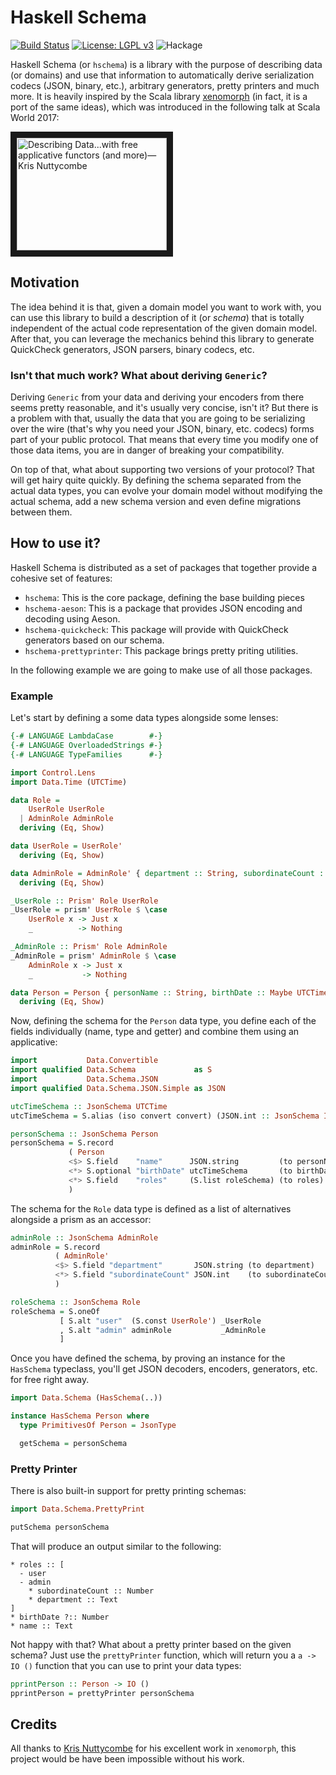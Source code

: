 # Haskell Schema

[![Build Status](https://travis-ci.org/alonsodomin/haskell-schema.svg?branch=master)](https://travis-ci.org/alonsodomin/haskell-schema)
[![License: LGPL v3](https://img.shields.io/badge/License-LGPL%20v3-blue.svg)](https://www.gnu.org/licenses/lgpl-3.0)
![Hackage](https://img.shields.io/hackage/v/hschema.svg)


Haskell Schema (or `hschema`) is a library with the purpose of describing data (or domains) and use that information to automatically
  derive serialization codecs (JSON, binary, etc.), arbitrary generators, pretty printers and much more. It is heavily inspired by
  the Scala library [xenomorph](https://github.com/nuttycom/xenomorph) (in fact, it is a port of the same ideas), which was introduced
  in the following talk at Scala World 2017:

<a href="http://www.youtube.com/watch?feature=player_embedded&v=oRLkb6mqvVM" target="_blank"><img src="http://img.youtube.com/vi/oRLkb6mqvVM/0.jpg" 
alt="Describing Data...with free applicative functors (and more)—Kris Nuttycombe" width="240" height="180" border="10" /></a>

## Motivation

The idea behind it is that, given a domain model you want to work with, you can use this library to build a description of it (or _schema_)
  that is totally independent of the actual code representation of the given domain model. After that, you can leverage the mechanics
  behind this library to generate QuickCheck generators, JSON parsers, binary codecs, etc.

### Isn't that much work? What about deriving `Generic`?

Deriving `Generic` from your data and deriving your encoders from there seems pretty reasonable, and it's usually very concise, isn't it?
  But there is a problem with that, usually the data that you are going to be serializing over the wire (that's why you need your JSON,
  binary, etc. codecs) forms part of your public protocol. That means that every time you modify one of those data items, you are in danger
  of breaking your compatibility.

On top of that, what about supporting two versions of your protocol? That will get hairy quite quickly. By defining the schema separated
  from the actual data types, you can evolve your domain model without modifying the actual schema, add a new schema version and even
  define migrations between them.

## How to use it?

Haskell Schema is distributed as a set of packages that together provide a cohesive set of features:

 * `hschema`: This is the core package, defining the base building pieces
 * `hschema-aeson`: This is a package that provides JSON encoding and decoding using Aeson.
 * `hschema-quickcheck`: This package will provide with QuickCheck generators based on our schema.
 * `hschema-prettyprinter`: This package brings pretty priting utilities.

In the following example we are going to make use of all those packages.

### Example

Let's start by defining a some data types alongside some lenses:

```haskell
{-# LANGUAGE LambdaCase        #-}
{-# LANGUAGE OverloadedStrings #-}
{-# LANGUAGE TypeFamilies      #-}

import Control.Lens
import Data.Time (UTCTime)

data Role =
    UserRole UserRole
  | AdminRole AdminRole
  deriving (Eq, Show)

data UserRole = UserRole'
  deriving (Eq, Show)

data AdminRole = AdminRole' { department :: String, subordinateCount :: Int }
  deriving (Eq, Show)

_UserRole :: Prism' Role UserRole
_UserRole = prism' UserRole $ \case
    UserRole x -> Just x
    _          -> Nothing

_AdminRole :: Prism' Role AdminRole
_AdminRole = prism' AdminRole $ \case
    AdminRole x -> Just x
    _           -> Nothing

data Person = Person { personName :: String, birthDate :: Maybe UTCTime, roles :: [Role] }
  deriving (Eq, Show)
```

Now, defining the schema for the `Person` data type, you define each of the fields individually (name, type and getter) and combine them using
  an applicative:

```haskell
import           Data.Convertible
import qualified Data.Schema             as S
import           Data.Schema.JSON
import qualified Data.Schema.JSON.Simple as JSON

utcTimeSchema :: JsonSchema UTCTime
utcTimeSchema = S.alias (iso convert convert) (JSON.int :: JsonSchema Integer)

personSchema :: JsonSchema Person
personSchema = S.record
             ( Person
             <$> S.field    "name"      JSON.string         (to personName)
             <*> S.optional "birthDate" utcTimeSchema       (to birthDate)
             <*> S.field    "roles"     (S.list roleSchema) (to roles)
             )
```

The schema for the `Role` data type is defined as a list of alternatives alongside a prism as an accessor:

```haskell
adminRole :: JsonSchema AdminRole
adminRole = S.record
          ( AdminRole'
          <$> S.field "department"       JSON.string (to department)
          <*> S.field "subordinateCount" JSON.int    (to subordinateCount)
          )

roleSchema :: JsonSchema Role
roleSchema = S.oneOf
           [ S.alt "user"  (S.const UserRole') _UserRole
           , S.alt "admin" adminRole           _AdminRole
           ]
```

Once you have defined the schema, by proving an instance for the `HasSchema` typeclass,
  you'll get JSON decoders, encoders, generators, etc. for free right away.

```haskell
import Data.Schema (HasSchema(..))

instance HasSchema Person where
  type PrimitivesOf Person = JsonType

  getSchema = personSchema
```

### Pretty Printer

There is also built-in support for pretty printing schemas:

```haskell
import Data.Schema.PrettyPrint

putSchema personSchema
```

That will produce an output similar to the following:

```
* roles :: [
  - user
  - admin
    * subordinateCount :: Number
    * department :: Text
]
* birthDate ?:: Number
* name :: Text
```

Not happy with that? What about a pretty printer based on the given schema? Just use the `prettyPrinter` function, which will
  return you a `a -> IO ()` function that you can use to print your data types:

```haskell
pprintPerson :: Person -> IO ()
pprintPerson = prettyPrinter personSchema
```

## Credits

All thanks to [Kris Nuttycombe](https://github.com/nuttycom) for his excellent work in `xenomorph`, this project would be have
  been impossible without his work.
